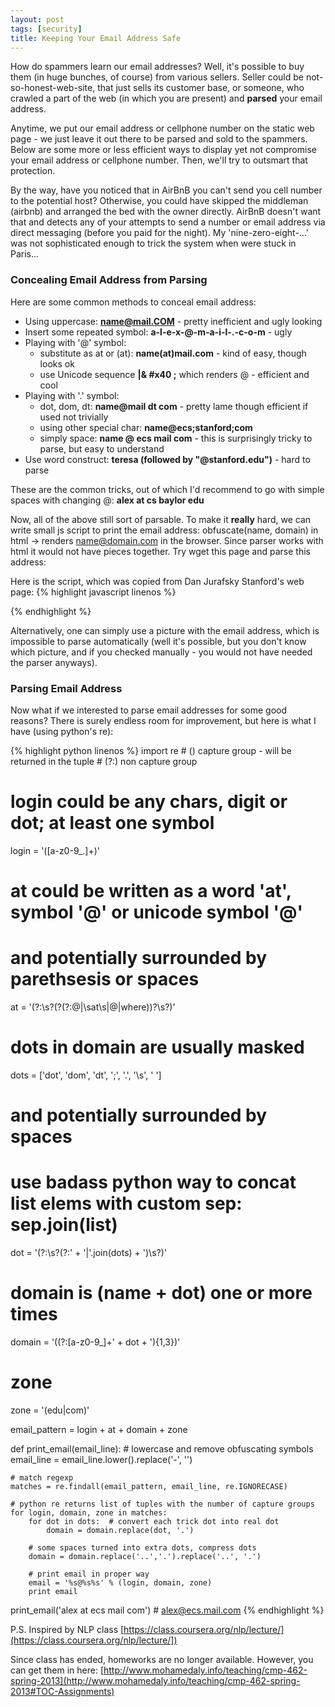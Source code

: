 ```yaml
---
layout: post
tags: [security]
title: Keeping Your Email Address Safe
---
```

How do spammers learn our email addresses? Well, it's possible to buy them (in huge bunches, of course) from various sellers. Seller could be not-so-honest-web-site, that just sells its customer base, or someone, who crawled a part of the web (in which you are present) and **parsed** your email address.

Anytime, we put our email address or cellphone number on the static web page - we just leave it out there to be parsed and sold to the spammers. Below are some more or less efficient ways to display yet not compromise your email address or cellphone number. Then, we'll try to outsmart that protection.

By the way, have you noticed that in AirBnB you can't send you cell number to the potential host? Otherwise, you could have skipped the middleman (airbnb) and arranged the bed with the owner directly. AirBnB doesn't want that and detects any of your attempts to send a number or email address via direct messaging (before you paid for the night). My 'nine-zero-eight-...' was not sophisticated enough to trick the system when were stuck in Paris...  

### Concealing Email Address from Parsing
Here are some common methods to conceal email address:

- Using uppercase: **name@mail.COM** - pretty inefficient and ugly looking
- Insert some repeated symbol: **a-l-e-x-@-m-a-i-l-.-c-o-m** - ugly
- Playing with '@' symbol:
  - substitute as at or (at): **name(at)mail.com** - kind of easy, though looks ok
  - use Unicode sequence **\|& #x40 ;** which renders @ - efficient and cool
- Playing with '.' symbol:
  - dot, dom, dt: **name@mail dt com** - pretty lame though efficient if used not trivially
  - using other special char: **name@ecs;stanford;com**
  - simply space: **name @ ecs mail com** - this is surprisingly tricky to parse, but easy to understand
- Use word construct: **teresa (followed by "@stanford.edu")** - hard to parse

These are the common tricks, out of which I'd recommend to go with simple spaces with changing @:
**alex at cs baylor edu**

<script type="text/javascript">
function obfuscate( domain, name ) { document.write('<a href="mai' +
'lto:' + name + '@' + domain + '">' + name + '@' + domain + '</' + 'a>'); }
</script>

Now, all of the above still sort of parsable. To make it **really** hard, we can write small js script to print the email address: obfuscate(name, domain) in html -> renders name@domain.com in the browser. Since parser works with html it would not have pieces together. Try wget this page and parse this address: <script> obfuscate('mail.edu','alex'); </script>

Here is the script, which was copied from Dan Jurafsky Stanford's web page:
{% highlight javascript linenos %}
<script type="text/javascript">
function obfuscate( domain, name ) { document.write('<a href="mai' +
'lto:' + name + '@' + domain + '">' + name + '@' + domain + '</' + 'a>'); }
</script>

<script> obfuscate('mail.edu','alex'); </script>
{% endhighlight %}

Alternatively, one can simply use a picture with the email address, which is impossible to parse automatically (well it's possible, but you don't know which picture, and if you checked manually - you would not have needed the parser anyways).

### Parsing Email Address
Now what if we interested to parse email addresses for some good reasons? There is surely endless room for improvement, but here is what I have (using python's re):

{% highlight python linenos %}
import re  # () capture group - will be returned in the tuple
           # (?:) non capture group

# login could be any chars, digit or dot; at least one symbol
login = '([a-z0-9_\.]+)'

# at could be written as a word 'at', symbol '@' or unicode symbol '&#x40;'
# and potentially surrounded by parethsesis or spaces
at = '(?:\s?\(?(?:@|\sat\s|&#x40;|where)\)?\s?)'

# dots in domain are usually masked
dots = ['dot', 'dom', 'dt', ';', '\.', '\s', ' ']

# and potentially surrounded by spaces
# use badass python way to concat list elems with custom sep: sep.join(list)
dot = '(?:\s?(?:' + '|'.join(dots) + ')\s?)'

# domain is (name + dot) one or more times
domain = '((?:[a-z0-9_]+' + dot + '){1,3})'

# zone
zone = '(edu|com)'

email_pattern = login + at + domain + zone

def print_email(email_line):
    # lowercase and remove obfuscating symbols
    email_line = email_line.lower().replace('-', '')

    # match regexp
    matches = re.findall(email_pattern, email_line, re.IGNORECASE)

    # python re returns list of tuples with the number of capture groups
    for login, domain, zone in matches:
        for dot in dots:  # convert each trick dot into real dot
            domain = domain.replace(dot, '.')

        # some spaces turned into extra dots, compress dots
        domain = domain.replace('..','.').replace('..', '.')

        # print email in proper way
        email = '%s@%s%s' % (login, domain, zone)
        print email
print_email('alex at ecs mail com')  # alex@ecs.mail.com
{% endhighlight %}

P.S. Inspired by NLP class [https://class.coursera.org/nlp/lecture/](https://class.coursera.org/nlp/lecture/])

Since class has ended, homeworks are no longer available. However, you can get them in here: [http://www.mohamedaly.info/teaching/cmp-462-spring-2013](http://www.mohamedaly.info/teaching/cmp-462-spring-2013#TOC-Assignments)
